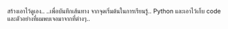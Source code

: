 สร้างเอาไว้ดูเอง.. ..เพื่อบันทึกเส้นทาง จากจุดเริ่มต้นในการเรียนรู้.. Python และเอาไว้เก็บ code และตัวอย่างที่ผมพบเจอมาจากที่ต่างๆ..